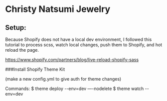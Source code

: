 # Christy Natsumi Jewelry

## Setup:

Because Shopify does not have a local dev environment, I followed this tutorial to process scss, watch local changes, push them to Shopify, and hot reload the page.

https://www.shopify.com/partners/blog/live-reload-shopify-sass




###Install Shopify Theme Kit

(make a new config.yml to give auth for theme changes)

Commands:
$ theme deploy --env=dev —-nodelete
$ theme watch --env=dev
